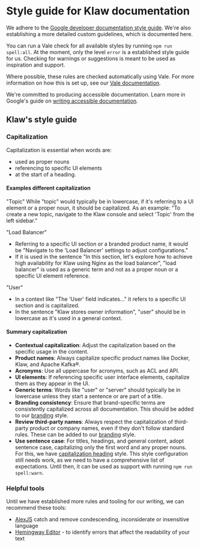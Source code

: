 # Style guide for Klaw documentation

We adhere to the [Google developer documentation style guide](https://developers.google.com/style). We're also establishing a more detailed custom guidelines, which is documented here.

You can run a Vale check for all available styles by running `npm run spell:all`. At the moment, only the level `error` is a established style guide for us. Checking for warnings or suggestions is meant to be used as inspiration and support.

Where possible, these rules are checked automatically using Vale. For more information on how this is set up, see
our [Vale documentation](.github/vale/vale.md).

We're committed to producing accessible documentation. Learn more in Google's guide on [writing accessible documentation](https://developers.google.com/style/accessibility).

## Klaw's style guide

### Capitalization

Capitalization is essential when words are:

- used as proper nouns
- referencing to specific UI elements
- at the start of a heading.

#### Examples different capitalization

"Topic"
While "topic" would typically be in lowercase, if it's referring to a UI element or a proper noun, it should be capitalized. As an example: "To create a new topic, navigate to the Klaw console and select 'Topic' from the left sidebar."

"Load Balancer"

- Referring to a specific UI section or a branded product name, it would be "Navigate to the 'Load Balancer' settings to adjust configurations."
- If it is used in the sentence "In this section, let's explore how to achieve high availability for Klaw using Nginx as the load balancer", "load balancer" is used as a generic term and not as a proper noun or a specific UI element reference.

"User"

- In a context like "The 'User' field indicates..." it refers to a specific UI section and is capitalized.
- In the sentence "Klaw stores owner information", "user" should be in lowercase as it's used in a general context.

#### Summary capitalization

- **Contextual capitalization**: Adjust the capitalization based on the specific usage in the content.
- **Product names**: Always capitalize specific product names like Docker, Klaw, and Apache Kafka®.
- **Acronyms**: Use all uppercase for acronyms, such as ACL and API.
- **UI elements**: If referencing specific user interface elements, capitalize them as they appear in the UI.
- **Generic terms**: Words like "user" or "server" should typically be in lowercase unless they start a sentence or are part of a title.
- **Branding consistency**: Ensure that brand-specific terms are consistently capitalized across all documentation. This should be added to our [branding](.github/vale/styles/Klaw/branding.yml) style.
- **Review third-party names**: Always respect the capitalization of third-party product or company names, even if they don't follow standard rules. These can be added to our [branding](.github/vale/styles/Klaw/branding.yml) style.
- **Use sentence case**: For titles, headings, and general content, adopt sentence case, capitalizing only the first word and any proper nouns. For this, we have [capitalization heading](.github/vale/styles/Klaw/capitalization-heading.yml) style. This style configuration still needs work, as we need to have a comprehensive list of expectations. Until then, it can be used as support with running `npm run spell:warn`.

### Helpful tools

Until we have established more rules and tooling for our writing, we can recommend these tools:

- [AlexJS](https://alexjs.com/#content) catch and remove condescending, inconsiderate or insensitive language
- [Hemingway Editor](https://hemingwayapp.com/) - to identify errors that affect the readability of your text
